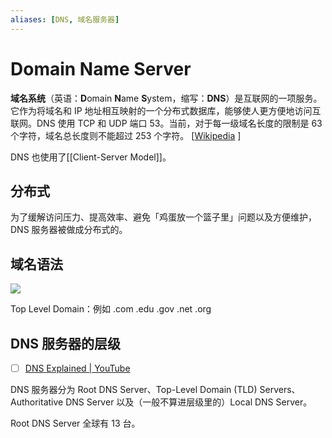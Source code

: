 ```yaml
---
aliases: [DNS, 域名服务器]
---
```


# Domain Name Server
**域名系统**（英语：**D**omain **N**ame **S**ystem，缩写：**DNS**）是互联网的一项服务。它作为将域名和 IP 地址相互映射的一个分布式数据库，能够使人更方便地访问互联网。DNS 使用 TCP 和 UDP 端口 53。当前，对于每一级域名长度的限制是 63 个字符，域名总长度则不能超过 253 个字符。 [[Wikipedia](https://zh.wikipedia.org/wiki/%E5%9F%9F%E5%90%8D%E7%B3%BB%E7%BB%9F) ]

DNS 也使用了[[Client-Server Model]]。

## 分布式
为了缓解访问压力、提高效率、避免「鸡蛋放一个篮子里」问题以及方便维护，DNS 服务器被做成分布式的。

## 域名语法
![](https://www.weboftwo.com/wp-content/uploads/2018/04/structure-of-domain-name-weboftwo.png)

Top Level Domain：例如 .com .edu .gov .net .org

## DNS 服务器的层级
- [ ] [DNS Explained | YouTube](https://www.youtube.com/watch?v=72snZctFFtA)

DNS 服务器分为 Root DNS Server、Top-Level Domain (TLD) Servers、Authoritative DNS Server 以及（一般不算进层级里的）Local DNS Server。

Root DNS Server 全球有 13 台。

